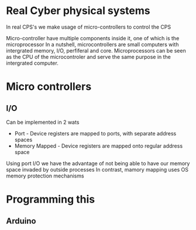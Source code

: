 # Real Cyber physical systems

In real CPS's we make usage of micro-controllers to control the CPS

Micro-controller have multiple components inside it, one of which is the microprocessor
In a nutshell, microcontrollers are small computers with intergrated memory, I/O, perfiferal and core.
Microprocessors can be seen as the CPU of the microcontroler and serve the same purpose in the intergrated computer.

# Micro controllers

## I/O

Can be implemented in 2 wats
- Port - Device registers are mapped to ports, with separate address spaces
- Memory Mapped - Device registers are mapped onto regular address space

Using port I/O we have the advantage of not being able to have our memory space invaded by outside processes
In contrast, mamory mapping uses OS memory protection mechanisms

# Programming this

## Arduino

